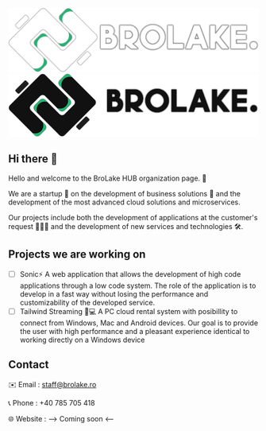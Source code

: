 ![BroLake HUB White-logo](/profile/brolake-longLogoWhite.png#gh-dark-mode-only)
![BroLake HUB Dark-logo](/profile/brolake-longLogoBlack.png#gh-light-mode-only)

## Hi there 👋
Hello and welcome to the BroLake HUB organization page. 🤗

We are a startup 🚀 on the development of business solutions 🏢 and the development of the most advanced cloud solutions and microservices.

Our projects include both the development of applications at the customer's request 👨🏻‍💼 and the development of new services and technologies 🛠️.

## Projects we are working on
- [ ] Sonic⚡ A web application that allows the development of high code applications through a low code system. The role of the application is to develop in a fast way without losing the performance and customizability of the developed service.
- [ ] Tailwind Streaming 💨💻  A PC cloud rental system with posibillity to connect from Windows, Mac and Android devices. Our goal is to provide the user with high performance and a pleasant experience identical to working directly on a Windows device

## Contact
✉️ Email : [staff@brolake.ro](mailto:staff@brolake.ro)

📞 Phone : +40 785 705 418

🌐 Website : --> Coming soon <--
